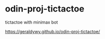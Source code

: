 # odin-proj-tictactoe

tictactoe with minimax bot

https://geraldywy.github.io/odin-proj-tictactoe/
